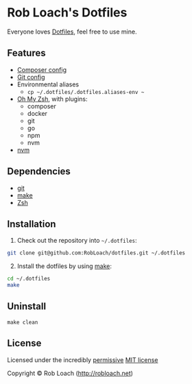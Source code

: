 # Rob Loach's Dotfiles

Everyone loves [Dotfiles](http://dotfiles.github.io), feel free to use mine.


## Features

* [Composer config](http://getcomposer.org)
* [Git config](gitconfig)
* Environmental aliases
  * `cp ~/.dotfiles/.dotfiles.aliases-env ~`
* [Oh My Zsh](https://github.com/robbyrussell/oh-my-zsh/), with plugins:
  * composer
  * docker
  * git
  * go
  * npm
  * nvm
* [nvm](https://github.com/creationix/nvm)


## Dependencies

* [git](http://git-scm.com)
* [make](http://gnu.org/software/make)
* [Zsh](http://www.zsh.org)


## Installation

1. Check out the repository into `~/.dotfiles`:
  ``` bash
  git clone git@github.com:RobLoach/dotfiles.git ~/.dotfiles
  ```

2. Install the dotfiles by using [make](http://www.gnu.org/software/make/):
  ``` bash
  cd ~/.dotfiles
  make
  ```


## Uninstall

  ```
  make clean
  ```


## License

Licensed under the incredibly [permissive](http://en.wikipedia.org/wiki/Permissive_free_software_licence) [MIT license](http://creativecommons.org/licenses/MIT/)

Copyright &copy; Rob Loach (http://robloach.net)
